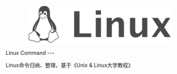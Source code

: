 <p align="center">
  <a href="https://book.douban.com/subject/4253716/">
    <img height="100" src="./template/img/logo.svg?sanitize=true">
  </a>
</p>
Linux Command
--- 

Linux命令归纳、整理，基于《Unix & Linux大学教程》
